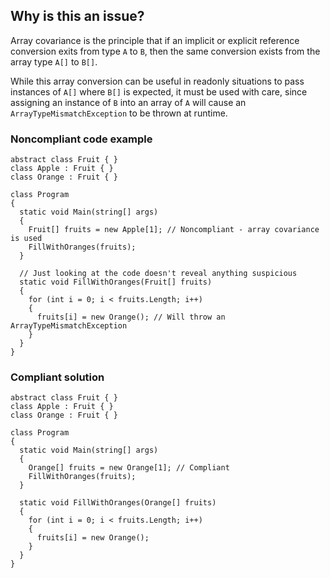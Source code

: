 ## Why is this an issue?
 
Array covariance is the principle that if an implicit or explicit reference conversion exits from type `A` to `B`, then the same conversion exists from the array type `A[]` to `B[]`.
 
While this array conversion can be useful in readonly situations to pass instances of `A[]` where `B[]` is expected, it must be used with care, since assigning an instance of `B` into an array of `A` will cause an `ArrayTypeMismatchException` to be thrown at runtime.
 
### Noncompliant code example

    abstract class Fruit { }
    class Apple : Fruit { }
    class Orange : Fruit { }
    
    class Program
    {
      static void Main(string[] args)
      {
        Fruit[] fruits = new Apple[1]; // Noncompliant - array covariance is used
        FillWithOranges(fruits);
      }
    
      // Just looking at the code doesn't reveal anything suspicious
      static void FillWithOranges(Fruit[] fruits)
      {
        for (int i = 0; i < fruits.Length; i++)
        {
          fruits[i] = new Orange(); // Will throw an ArrayTypeMismatchException
        }
      }
    }

### Compliant solution

    abstract class Fruit { }
    class Apple : Fruit { }
    class Orange : Fruit { }
    
    class Program
    {
      static void Main(string[] args)
      {
        Orange[] fruits = new Orange[1]; // Compliant
        FillWithOranges(fruits);
      }
    
      static void FillWithOranges(Orange[] fruits)
      {
        for (int i = 0; i < fruits.Length; i++)
        {
          fruits[i] = new Orange();
        }
      }
    }